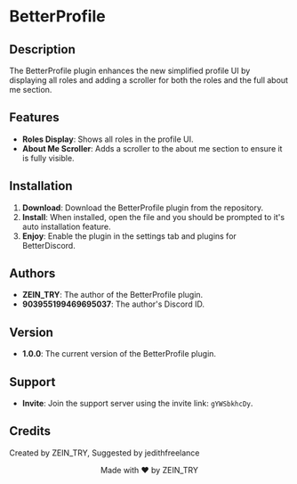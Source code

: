 # BetterProfile
## Description
The BetterProfile plugin enhances the new simplified profile UI by displaying all roles and adding a scroller for both the roles and the full about me section.

## Features
- **Roles Display**: Shows all roles in the profile UI.
- **About Me Scroller**: Adds a scroller to the about me section to ensure it is fully visible.

## Installation
1. **Download**: Download the BetterProfile plugin from the repository.
2. **Install**: When installed, open the file and you should be prompted to it's auto installation feature.
3. **Enjoy**: Enable the plugin in the settings tab and plugins for BetterDiscord.

## Authors
- **ZEIN_TRY**: The author of the BetterProfile plugin.
- **903955199469695037**: The author's Discord ID.

## Version
- **1.0.0**: The current version of the BetterProfile plugin.

## Support
- **Invite**: Join the support server using the invite link: `gYWSbkhcDy`.

## Credits
Created by ZEIN_TRY, Suggested by jedithfreelance
<p align="center">
  Made with ❤️ by ZEIN_TRY
</p>
